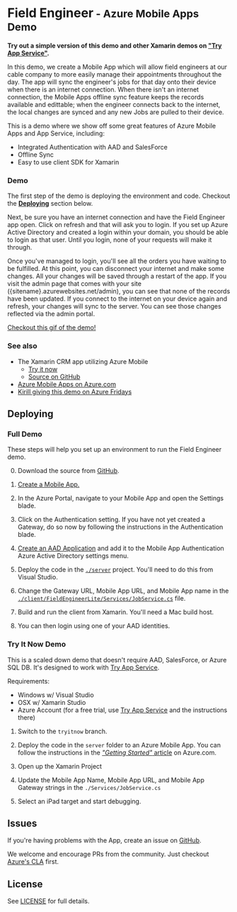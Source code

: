 # Field Engineer<small> - Azure Mobile Apps Demo</small>

**Try out a simple version of this demo and other Xamarin demos on ["Try App Service"](https://aka.ms/trymobile).**

In this demo, we create a Mobile App which will allow field engineers at our cable company to more easily manage their appointments throughout the day. The app will sync the engineer's jobs for that day onto their device when there is an internet connection. When there isn't an internet connection, the Mobile Apps offline sync feature keeps the records available and edittable; when the engineer connects back to the internet, the local changes are synced and any new Jobs are pulled to their device.

This is a demo where we show off some great features of Azure Mobile Apps and App Service, including:
 - Integrated Authentication with AAD and SalesForce
 - Offline Sync
 - Easy to use client SDK for Xamarin

### Demo

The first step of the demo is deploying the environment and code. Checkout the **[Deploying](#deploying)** section below.

Next, be sure you have an internet connection and have the Field Engineer app open. Click on refresh and that will ask you to login. If you set up Azure Active Directory and created a login within your domain, you should be able to login as that user. Until you login, none of your requests will make it through.

Once you've managed to login, you'll see all the orders you have waiting to be fulfilled. At this point, you can disconnect your internet and make some changes. All your changes will be saved through a restart of the app. If you visit the admin page that comes with your site ({sitename}.azurewebsites.net/admin), you can see that none of the records have been updated. If you connect to the internet on your device again and refresh, your changes will sync to the server. You can see those changes reflected via the admin portal.

[Checkout this gif of the demo!](http://i.imgur.com/J60zc9x.gif)

### See also

 - The Xamarin CRM app utilizing Azure Mobile
   - [Try it now](aka.ms/trymobile)
   - [Source on GitHub](https://github.com/xamarin/app-crm/)
 - [Azure Mobile Apps on Azure.com](https://azure.microsoft.com/en-us/services/app-service/mobile/)
 - [Kirill giving this demo on Azure Fridays](https://channel9.msdn.com/Shows/Azure-Friday/Azure-App-Service-Mobile-Apps-with-Kirill-Gavrylyuk)


## Deploying

### Full Demo

These steps will help you set up an environment to run the Field Engineer demo.

0. Download the source from [GitHub](https://github.com/azure/fieldengineer).

1. [Create a Mobile App.](https://azure.microsoft.com/en-us/documentation/articles/app-service-mobile-dotnet-backend-xamarin-ios-get-started-preview/)

2. In the Azure Portal, navigate to your Mobile App and open the Settings blade.

3. Click on the Authentication setting. If you have not yet created a Gateway, do so now by following the instructions in the Authentication blade.

4. [Create an AAD Application](https://azure.microsoft.com/en-us/documentation/articles/app-service-mobile-how-to-configure-active-directory-authentication-preview/) and add it to the Mobile App Authentication Azure Active Directory settings menu.

5. Deploy the code in the [`./server`](./server) project. You'll need to do this from Visual Studio.

6. Change the Gateway URL, Mobile App URL, and Mobile App name in the [`./client/FieldEngineerLite/Services/JobService.cs`](./client/FieldEngineerLite/Services/JobService.cs) file.

7. Build and run the client from Xamarin. You'll need a Mac build host.

8. You can then login using one of your AAD identities.

### Try It Now Demo

This is a scaled down demo that doesn't require AAD, SalesForce, or Azure SQL DB. It's designed to work with [Try App Service](https://tryappservice.azure.com/).

Requirements:
 - Windows w/ Visual Studio
 - OSX w/ Xamarin Studio
 - Azure Account (for a free trial, use [Try App Service](https://aka.ms/trymobile) and the instructions there)

1. Switch to the `tryitnow` branch.

2. Deploy the code in the `server` folder to an Azure Mobile App. You can follow the instructions in the [*"Getting Started"* article](https://azure.microsoft.com/en-us/documentation/articles/app-service-mobile-dotnet-backend-xamarin-ios-get-started-preview/) on Azure.com.

3. Open up the Xamarin Project

4. Update the Mobile App Name, Mobile App URL, and Mobile App Gateway strings in the `./Services/JobService.cs`

5. Select an iPad target and start debugging.

## Issues

If you're having problems with the App, create an issue on [GitHub](https://github.com/azure/fieldengineer/issues).

We welcome and encourage PRs from the community. Just checkout [Azure's CLA](https://cla.azure.com/) first.

## License

See [LICENSE](./LICENSE) for full details.

